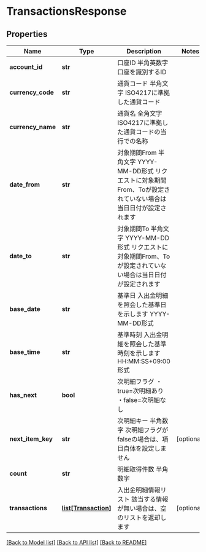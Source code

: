 # TransactionsResponse

## Properties
Name | Type | Description | Notes
------------ | ------------- | ------------- | -------------
**account_id** | **str** | 口座ID 半角英数字 口座を識別するID  | 
**currency_code** | **str** | 通貨コード 半角文字 ISO4217に準拠した通貨コード  | 
**currency_name** | **str** | 通貨名 全角文字 ISO4217に準拠した通貨コードの当行での名称  | 
**date_from** | **str** | 対象期間From 半角文字 YYYY-MM-DD形式 リクエストに対象期間From、Toが設定されていない場合は当日日付が設定されます  | 
**date_to** | **str** | 対象期間To 半角文字 YYYY-MM-DD形式 リクエストに対象期間From、Toが設定されていない場合は当日日付が設定されます  | 
**base_date** | **str** | 基準日 入出金明細を照会した基準日を示します YYYY-MM-DD形式  | 
**base_time** | **str** | 基準時刻 入出金明細を照会した基準時刻を示します HH:MM:SS+09:00形式  | 
**has_next** | **bool** | 次明細フラグ ・true&#x3D;次明細あり ・false&#x3D;次明細なし  | 
**next_item_key** | **str** | 次明細キー 半角数字 次明細フラグがfalseの場合は、項目自体を設定しません  | [optional] 
**count** | **str** | 明細取得件数 半角数字  | 
**transactions** | [**list[Transaction]**](Transaction.md) | 入出金明細情報リスト 該当する情報が無い場合は、空のリストを返却します  | [optional] 

[[Back to Model list]](../README.md#documentation-for-models) [[Back to API list]](../README.md#documentation-for-api-endpoints) [[Back to README]](../README.md)


